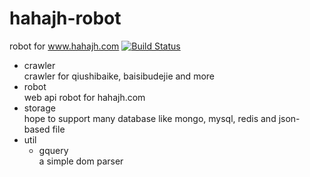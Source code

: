 # hahajh-robot
robot for www.hahajh.com
[![Build Status](https://travis-ci.org/Wusuluren/hahajh-robot.svg?branch=master)](https://travis-ci.org/Wusuluren/hahajh-robot)
- crawler  
crawler for qiushibaike, baisibudejie and more
- robot  
web api robot for hahajh.com
- storage  
hope to support many database like mongo, mysql, redis and json-based file
- util  
    - gquery  
    a simple dom parser